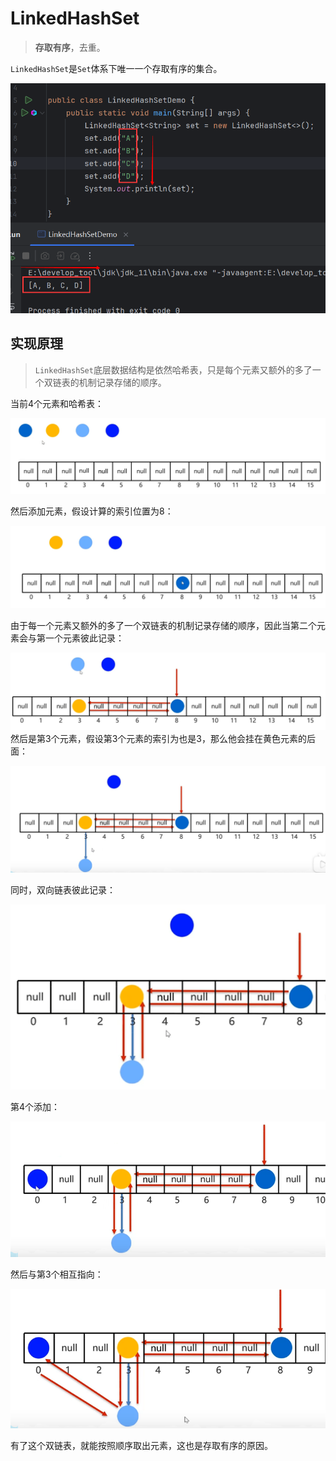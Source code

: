 # LinkedHashSet

> **存取有序**，去重。

`LinkedHashSet`是`Set`体系下唯一一个存取有序的集合。

![image-20240823191518232](assets/image-20240823191518232.png)

## 实现原理

> `LinkedHashSet`底层数据结构是依然哈希表，只是每个元素又额外的多了一个双链表的机制记录存储的顺序。

当前4个元素和哈希表：

![image-20240823191744866](assets/image-20240823191744866.png)

然后添加元素，假设计算的索引位置为8：

![image-20240823191815001](assets/image-20240823191815001.png)

由于每一个元素又额外的多了一个双链表的机制记录存储的顺序，因此当第二个元素会与第一个元素彼此记录：

![image-20240823191923587](assets/image-20240823191923587.png)然后是第3个元素，假设第3个元素的索引为也是3，那么他会挂在黄色元素的后面：

![image-20240823192048354](assets/image-20240823192048354.png)

同时，双向链表彼此记录：

![image-20240823192119529](assets/image-20240823192119529.png)

第4个添加：

![image-20240823192729137](assets/image-20240823192729137.png)

然后与第3个相互指向：

![image-20240823192801437](assets/image-20240823192801437.png)

有了这个双链表，就能按照顺序取出元素，这也是存取有序的原因。